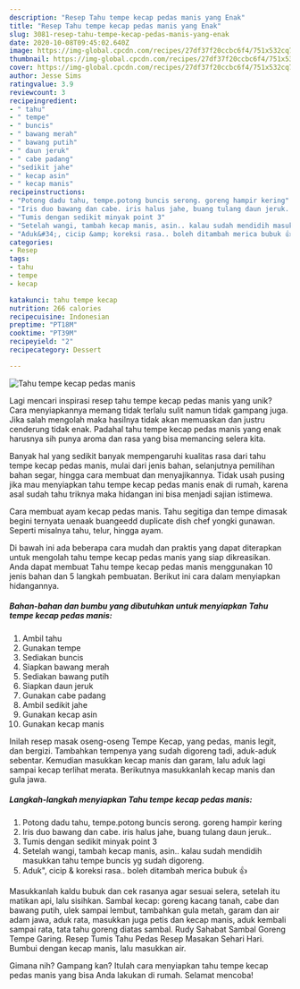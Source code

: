```yaml
---
description: "Resep Tahu tempe kecap pedas manis yang Enak"
title: "Resep Tahu tempe kecap pedas manis yang Enak"
slug: 3081-resep-tahu-tempe-kecap-pedas-manis-yang-enak
date: 2020-10-08T09:45:02.640Z
image: https://img-global.cpcdn.com/recipes/27df37f20ccbc6f4/751x532cq70/tahu-tempe-kecap-pedas-manis-foto-resep-utama.jpg
thumbnail: https://img-global.cpcdn.com/recipes/27df37f20ccbc6f4/751x532cq70/tahu-tempe-kecap-pedas-manis-foto-resep-utama.jpg
cover: https://img-global.cpcdn.com/recipes/27df37f20ccbc6f4/751x532cq70/tahu-tempe-kecap-pedas-manis-foto-resep-utama.jpg
author: Jesse Sims
ratingvalue: 3.9
reviewcount: 3
recipeingredient:
- " tahu"
- " tempe"
- " buncis"
- " bawang merah"
- " bawang putih"
- " daun jeruk"
- " cabe padang"
- "sedikit jahe"
- " kecap asin"
- " kecap manis"
recipeinstructions:
- "Potong dadu tahu, tempe.potong buncis serong. goreng hampir kering"
- "Iris duo bawang dan cabe. iris halus jahe, buang tulang daun jeruk.."
- "Tumis dengan sedikit minyak point 3"
- "Setelah wangi, tambah kecap manis, asin.. kalau sudah mendidih masukkan tahu tempe buncis yg sudah digoreng."
- "Aduk&#34;, cicip &amp; koreksi rasa.. boleh ditambah merica bubuk 👍"
categories:
- Resep
tags:
- tahu
- tempe
- kecap

katakunci: tahu tempe kecap 
nutrition: 266 calories
recipecuisine: Indonesian
preptime: "PT18M"
cooktime: "PT39M"
recipeyield: "2"
recipecategory: Dessert

---
```



![Tahu tempe kecap pedas manis](https://img-global.cpcdn.com/recipes/27df37f20ccbc6f4/751x532cq70/tahu-tempe-kecap-pedas-manis-foto-resep-utama.jpg)

Lagi mencari inspirasi resep tahu tempe kecap pedas manis yang unik? Cara menyiapkannya memang tidak terlalu sulit namun tidak gampang juga. Jika salah mengolah maka hasilnya tidak akan memuaskan dan justru cenderung tidak enak. Padahal tahu tempe kecap pedas manis yang enak harusnya sih punya aroma dan rasa yang bisa memancing selera kita.

Banyak hal yang sedikit banyak mempengaruhi kualitas rasa dari tahu tempe kecap pedas manis, mulai dari jenis bahan, selanjutnya pemilihan bahan segar, hingga cara membuat dan menyajikannya. Tidak usah pusing jika mau menyiapkan tahu tempe kecap pedas manis enak di rumah, karena asal sudah tahu triknya maka hidangan ini bisa menjadi sajian istimewa.

Cara membuat ayam kecap pedas manis. Tahu segitiga dan tempe dimasak begini ternyata uenaak buangeedd duplicate dish chef yongki gunawan. Seperti misalnya tahu, telur, hingga ayam.


Di bawah ini ada beberapa cara mudah dan praktis yang dapat diterapkan untuk mengolah tahu tempe kecap pedas manis yang siap dikreasikan. Anda dapat membuat Tahu tempe kecap pedas manis menggunakan 10 jenis bahan dan 5 langkah pembuatan. Berikut ini cara dalam menyiapkan hidangannya.

<!--inarticleads1-->

##### Bahan-bahan dan bumbu yang dibutuhkan untuk menyiapkan Tahu tempe kecap pedas manis:

1. Ambil  tahu
1. Gunakan  tempe
1. Sediakan  buncis
1. Siapkan  bawang merah
1. Sediakan  bawang putih
1. Siapkan  daun jeruk
1. Gunakan  cabe padang
1. Ambil sedikit jahe
1. Gunakan  kecap asin
1. Gunakan  kecap manis


Inilah resep masak oseng-oseng Tempe Kecap, yang pedas, manis legit, dan bergizi. Tambahkan tempenya yang sudah digoreng tadi, aduk-aduk sebentar. Kemudian masukkan kecap manis dan garam, lalu aduk lagi sampai kecap terlihat merata. Berikutnya masukkanlah kecap manis dan gula jawa. 

<!--inarticleads2-->

##### Langkah-langkah menyiapkan Tahu tempe kecap pedas manis:

1. Potong dadu tahu, tempe.potong buncis serong. goreng hampir kering
1. Iris duo bawang dan cabe. iris halus jahe, buang tulang daun jeruk..
1. Tumis dengan sedikit minyak point 3
1. Setelah wangi, tambah kecap manis, asin.. kalau sudah mendidih masukkan tahu tempe buncis yg sudah digoreng.
1. Aduk&#34;, cicip &amp; koreksi rasa.. boleh ditambah merica bubuk 👍


Masukkanlah kaldu bubuk dan cek rasanya agar sesuai selera, setelah itu matikan api, lalu sisihkan. Sambal kecap: goreng kacang tanah, cabe dan bawang putih, ulek sampai lembut, tambahkan gula metah, garam dan air adam jawa, aduk rata, masukkan juga petis dan kecap manis, aduk kembali sampai rata, tata tahu goreng diatas sambal. Rudy Sahabat Sambal Goreng Tempe Garing. Resep Tumis Tahu Pedas Resep Masakan Sehari Hari. Bumbui dengan kecap manis, lalu masukkan air. 

Gimana nih? Gampang kan? Itulah cara menyiapkan tahu tempe kecap pedas manis yang bisa Anda lakukan di rumah. Selamat mencoba!
